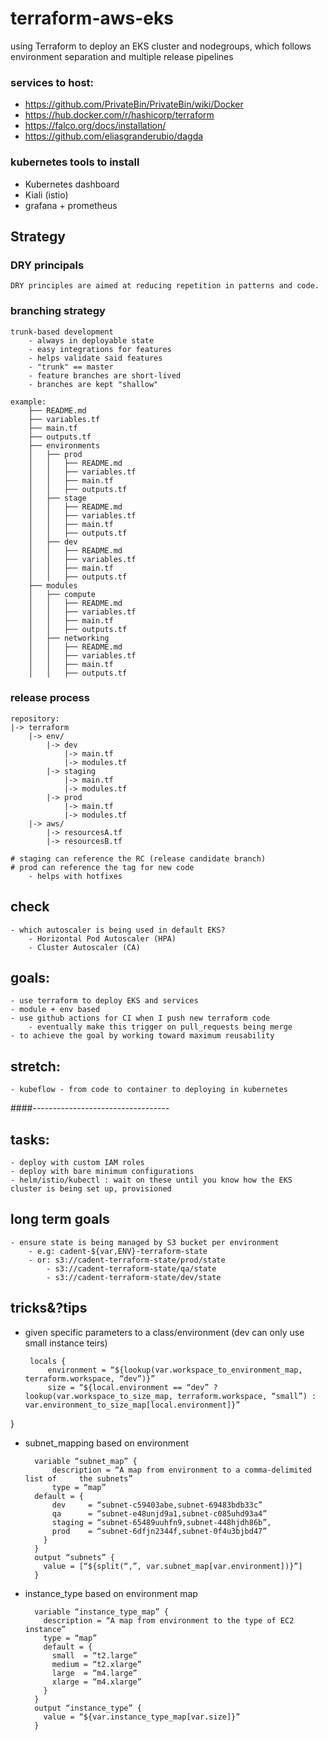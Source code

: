 # terraform-aws-eks
using Terraform to deploy an EKS cluster and nodegroups, which follows environment separation and multiple release pipelines

### services to host:

- https://github.com/PrivateBin/PrivateBin/wiki/Docker
- https://hub.docker.com/r/hashicorp/terraform
- https://falco.org/docs/installation/
- https://github.com/eliasgranderubio/dagda

### kubernetes tools to install
 
 - Kubernetes dashboard
 - Kiali (istio)
 - grafana + prometheus


## Strategy

### DRY principals
    DRY principles are aimed at reducing repetition in patterns and code.

### branching strategy
    
    trunk-based development
        - always in deployable state
        - easy integrations for features
        - helps validate said features
        - "trunk" == master
        - feature branches are short-lived
        - branches are kept "shallow"

    example:
        ├── README.md
        ├── variables.tf
        ├── main.tf
        ├── outputs.tf
        ├── environments
        │   ├── prod
        │   │   ├── README.md
        │   │   ├── variables.tf
        │   │   ├── main.tf
        │   │   ├── outputs.tf
        │   ├── stage
        │   │   ├── README.md
        │   │   ├── variables.tf
        │   │   ├── main.tf
        │   │   ├── outputs.tf
        │   ├── dev
        │   │   ├── README.md
        │   │   ├── variables.tf
        │   │   ├── main.tf
        │   │   ├── outputs.tf
        ├── modules
        │   ├── compute
        │   │   ├── README.md
        │   │   ├── variables.tf
        │   │   ├── main.tf
        │   │   ├── outputs.tf
        │   ├── networking
        │   │   ├── README.md
        │   │   ├── variables.tf
        │   │   ├── main.tf
        │   │   ├── outputs.tf

### release process

    repository:
    |-> terraform
        |-> env/
            |-> dev
                |-> main.tf
                |-> modules.tf
            |-> staging
                |-> main.tf
                |-> modules.tf
            |-> prod
                |-> main.tf
                |-> modules.tf
        |-> aws/
            |-> resourcesA.tf
            |-> resourcesB.tf

    # staging can reference the RC (release candidate branch)
    # prod can reference the tag for new code
        - helps with hotfixes


## check
    - which autoscaler is being used in default EKS?
        - Horizontal Pod Autoscaler (HPA)
        - Cluster Autoscaler (CA)

## goals:
    - use terraform to deploy EKS and services
    - module + env based
    - use github actions for CI when I push new terraform code
        - eventually make this trigger on pull_requests being merge
    - to achieve the goal by working toward maximum reusability
        
## stretch:
    - kubeflow - from code to container to deploying in kubernetes

####----------------------------------

## tasks:
    - deploy with custom IAM roles
    - deploy with bare minimum configurations
    - helm/istio/kubectl : wait on these until you know how the EKS cluster is being set up, provisioned
    
## long term goals
    - ensure state is being managed by S3 bucket per environment
        - e.g: cadent-${var,ENV}-terraform-state
        - or: s3://cadent-terraform-state/prod/state
            - s3://cadent-terraform-state/qa/state
            - s3://cadent-terraform-state/dev/state
            
## tricks&?tips

 - given specific parameters to a class/environment (dev can only use small instance teirs)
        
        locals {
            environment = “${lookup(var.workspace_to_environment_map, terraform.workspace, “dev”)}”
            size = “${local.environment == “dev” ? lookup(var.workspace_to_size_map, terraform.workspace, “small”) : var.environment_to_size_map[local.environment]}”
}

- subnet_mapping based on environment

        variable “subnet_map” {
            description = “A map from environment to a comma-delimited list of     the subnets”
            type = “map”
        default = {
            dev     = “subnet-c59403abe,subnet-69483bdb33c”
            qa      = “subnet-e48unjd9a1,subnet-c085uhd93a4”
            staging = “subnet-65489uuhfn9,subnet-448hjdh86b”,
            prod    = “subnet-6dfjn2344f,subnet-0f4u3bjbd47”
          }
        }
        output “subnets” {
          value = [“${split(“,”, var.subnet_map[var.environment])}”]
        }
        
- instance_type based on environment map

        variable “instance_type_map” {
          description = “A map from environment to the type of EC2 instance”
          type = “map”
          default = {
            small  = “t2.large”
            medium = “t2.xlarge”
            large  = “m4.large”
            xlarge = “m4.xlarge”
          }
        }
        output “instance_type” {
          value = “${var.instance_type_map[var.size]}”
        }